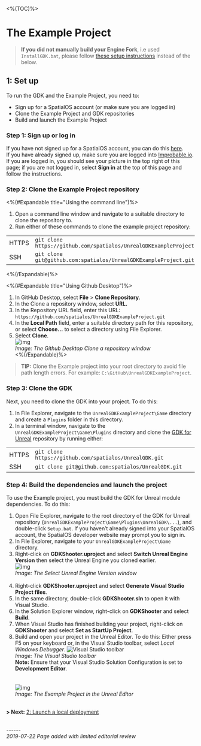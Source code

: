<%(TOC)%>

# The Example Project 

> **If you did not manually build your Engine Fork**, i.e used `InstallGDK.bat`, please follow [these setup instructions]({{urlRoot}}/content/get-started/example-project/exampleproject-setup) instead of the below.

## 1: Set up

To run the GDK and the Example Project, you need to:

* Sign up for a SpatialOS account (or make sure you are logged in)
* Clone the Example Project and GDK repositories
* Build and launch the Example Project

### Step 1: Sign up or log in

If you have not signed up for a SpatialOS account, you can do this [here](https://improbable.io/get-spatialos).
<br/>
If you have already signed up, make sure you are logged into [Improbable.io](https://improbable.io). If you are logged in, you should see your picture in the top right of this page; if you are not logged in, select __Sign in__ at the top of this page and follow the instructions.

### Step 2: Clone the Example Project repository

<%(#Expandable title="Using the command line")%>

1. Open a command line  window and navigate to a suitable directory to clone the repository to.
2. Run either of these commands to clone the example project repository:

|  |  |
| ----- | ------------------------------------------------------------ |
| HTTPS | `git clone https://github.com/spatialos/UnrealGDKExampleProject.git` |
| SSH   | `git clone git@github.com:spatialos/UnrealGDKExampleProject.git` |

<%(/Expandable)%>

<%(#Expandable title="Using Github Desktop")%>

1. In GitHub Desktop, select **File** >  **Clone  Repository**.<br/>
1. In the Clone a repository window, select **URL.**<br/>
1. In the Repository URL field, enter this URL: `https://github.com/spatialos/UnrealGDKExampleProject.git`<br/>
1. In the **Local Path** field, enter a suitable directory path for this repository, or select **Choose…** to select a directory using File Explorer. <br/>
1. Select **Clone**. <br/>
![img]({{assetRoot}}assets/screen-grabs/github-desktop.png)<br/>
_Image: The Github Desktop Clone a repository window_<br/>
<%(/Expandable)%>

> **TIP:** Clone the Example project into your root directory to avoid file path length errors. For example: `C:\GitHub\UnrealGDKExampleProject`.

### Step 3: Clone the GDK 

Next, you need to clone the GDK into your project. To do this: 

1. In File Explorer, navigate to the `UnrealGDKExampleProject\Game` directory and create a `Plugins` folder in this directory.
1. In a terminal window, navigate to the `UnrealGDKExampleProject\Game\Plugins` directory and clone the [GDK for Unreal](https://github.com/spatialos/UnrealGDK) repository by running either:

|  |  |
| ----- | ---- |
| HTTPS | `git clone https://github.com/spatialos/UnrealGDK.git` |
| SSH | `git clone git@github.com:spatialos/UnrealGDK.git`|

### Step 4: Build the dependencies and launch the project

To use the Example project, you must build the GDK for Unreal module dependencies. To do this:

1. Open File Explorer, navigate to the root directory of the GDK for Unreal repository (`UnrealGDKExampleProject\Game\Plugins\UnrealGDK\...`), and double-click `Setup.bat`. If you haven’t already signed into your SpatialOS account, the SpatialOS developer website may prompt you to sign in.
1. In File Explorer, navigate to your `UnrealGDKExampleProject\Game` directory.
1. Right-click on **GDKShooter.uproject** and select **Switch Unreal Engine Version** then select the Unreal Engine you cloned earlier. <br/>
    ![img]({{assetRoot}}assets/screen-grabs/select-unreal-engine.png)<br/>
    _Image: The Select Unreal Engine Version window_<br/><br/>
1. Right-click **GDKShooter.uproject** and select **Generate Visual Studio Project files**.
1. In the same directory, double-click **GDKShooter.sln** to open it with Visual Studio.
1. In the Solution Explorer window, right-click on **GDKShooter** and select **Build**.
1. When Visual Studio has finished building your project, right-click on **GDKShooter** and select **Set as StartUp Project**.
1. Build and open your project in the Unreal Editor. To do this: Either press F5 on your keyboard or, in the Visual Studio toolbar, select *Local Windows Debugger*.
   ![Visual Studio toolbar]({{assetRoot}}assets/set-up-template/template-vs-toolbar.png)<br/>
   _Image: The Visual Studio toolbar_ <br/>
   **Note:** Ensure that your Visual Studio Solution Configuration is set to **Development Editor**. <br/><br/><br/>
   ![img]({{assetRoot}}assets/example-project/example-project-editor.png)<br/>
   _Image: The Example Project in the Unreal Editor_<br/><br/>

**> Next:** [2: Launch a local deployment]({{urlRoot}}/content/get-started/example-project/exampleproject-local-deployment) 


<br/>------<br/>
_2019-07-22 Page added with limited editorial review_
